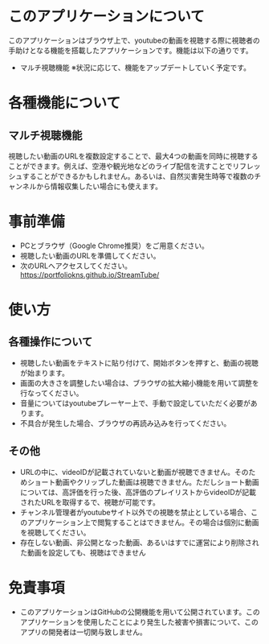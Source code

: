 # このアプリケーションについて
このアプリケーションはブラウザ上で、youtubeの動画を視聴する際に視聴者の手助けとなる機能を搭載したアプリケーションです。機能は以下の通りです。
- マルチ視聴機能
※状況に応じて、機能をアップデートしていく予定です。

# 各種機能について
## マルチ視聴機能
視聴したい動画のURLを複数設定することで、最大4つの動画を同時に視聴することができます。例えば、空港や観光地などのライブ配信を流すことでリフレッシュすることができるかもしれません。あるいは、自然災害発生時等で複数のチャンネルから情報収集したい場合にも使えます。

# 事前準備
- PCとブラウザ（Google Chrome推奨）をご用意ください。
- 視聴したい動画のURLを準備してください。
- 次のURLへアクセスしてください。
https://portfoliokns.github.io/StreamTube/

# 使い方
## 各種操作について
- 視聴したい動画をテキストに貼り付けて、開始ボタンを押すと、動画の視聴が始まります。
- 画面の大きさを調整したい場合は、ブラウザの拡大縮小機能を用いて調整を行なってください。
- 音量についてはyoutubeプレーヤー上で、手動で設定していただく必要があります。
- 不具合が発生した場合、ブラウザの再読み込みを行ってください。

## その他
- URLの中に、videoIDが記載されていないと動画が視聴できません。そのためショート動画やクリップした動画は視聴できません。ただしショート動画については、高評価を行った後、高評価のプレイリストからvideoIDが記載されたURLを取得するで、視聴が可能です。
- チャンネル管理者がyoutubeサイト以外での視聴を禁止としている場合、このアプリケーション上で閲覧することはできません。その場合は個別に動画を視聴してください。
- 存在しない動画、非公開となった動画、あるいはすでに運営により削除された動画を設定しても、視聴はできません

# 免責事項
- このアプリケーションはGitHubの公開機能を用いて公開されています。このアプリケーションを使用したことにより発生した被害や損害について、このアプリの開発者は一切関与致しません。
